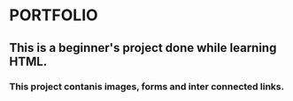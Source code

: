 # PORTFOLIO
## This is a beginner's project done while learning HTML.
### This project contanis images, forms and inter connected links.
